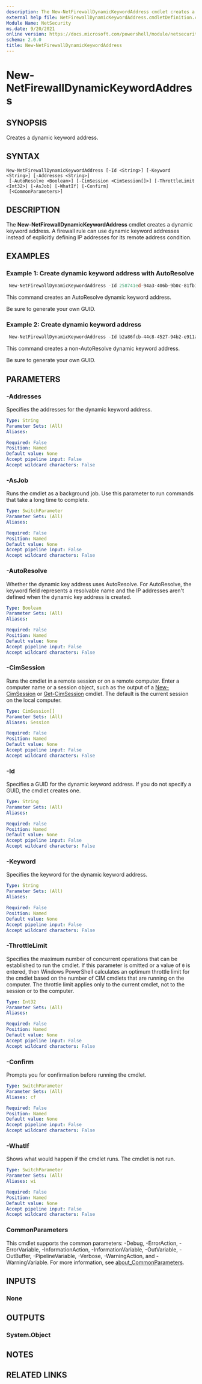 ```yaml
---
description: The New-NetFirewallDynamicKeywordAddress cmdlet creates a dynamic keyword address.
external help file: NetFirewallDynamicKeywordAddress.cmdletDefinition.cdxml-help.xml
Module Name: NetSecurity
ms.date: 9/20/2021
online version: https://docs.microsoft.com/powershell/module/netsecurity/new-netfirewalldynamickeywordaddress?view=windowsserver2022-ps&wt.mc_id=ps-gethelp
schema: 2.0.0
title: New-NetFirewallDynamicKeywordAddress
---
```


# New-NetFirewallDynamicKeywordAddress

## SYNOPSIS
Creates a dynamic keyword address.

## SYNTAX

```
New-NetFirewallDynamicKeywordAddress [-Id <String>] [-Keyword <String>] [-Addresses <String>]
 [-AutoResolve <Boolean>] [-CimSession <CimSession[]>] [-ThrottleLimit <Int32>] [-AsJob] [-WhatIf] [-Confirm]
 [<CommonParameters>]
```

## DESCRIPTION
The **New-NetFirewallDynamicKeywordAddress** cmdlet creates a dynamic keyword address.
A firewall rule can use dynamic keyword addresses instead of explicitly defining IP addresses for its remote address condition.

## EXAMPLES

### Example 1: Create dynamic keyword address with AutoResolve
```powershell
 New-NetFirewallDynamicKeywordAddress -Id 258741ed-94a3-406b-9b0c-81fb145a4592 -Keyword ContosoSubnet -AutoResolve
```

This command creates an AutoResolve dynamic keyword address.

Be sure to generate your own GUID.

### Example 2: Create dynamic keyword address
```powershell
 New-NetFirewallDynamicKeywordAddress -Id b2a86fcb-44c8-4527-94b2-e911aba257d2 -Keyword ContosoServerSubnet -Addresses 10.0.0.21
```

This command creates a non-AutoResolve dynamic keyword address.

Be sure to generate your own GUID.

## PARAMETERS

### -Addresses
Specifies the addresses for the dynamic keyword address.

```yaml
Type: String
Parameter Sets: (All)
Aliases:

Required: False
Position: Named
Default value: None
Accept pipeline input: False
Accept wildcard characters: False
```

### -AsJob
Runs the cmdlet as a background job. Use this parameter to run commands that take a long time to complete.

```yaml
Type: SwitchParameter
Parameter Sets: (All)
Aliases:

Required: False
Position: Named
Default value: None
Accept pipeline input: False
Accept wildcard characters: False
```

### -AutoResolve
Whether the dynamic key address uses AutoResolve.
For AutoResolve, the keyword field represents a resolvable name and the IP addresses aren't defined when the dynamic key address is created.

```yaml
Type: Boolean
Parameter Sets: (All)
Aliases:

Required: False
Position: Named
Default value: None
Accept pipeline input: False
Accept wildcard characters: False
```

### -CimSession
Runs the cmdlet in a remote session or on a remote computer.
Enter a computer name or a session object, such as the output of a [New-CimSession](https://go.microsoft.com/fwlink/p/?LinkId=227967) or [Get-CimSession](https://go.microsoft.com/fwlink/p/?LinkId=227966) cmdlet.
The default is the current session on the local computer.

```yaml
Type: CimSession[]
Parameter Sets: (All)
Aliases: Session

Required: False
Position: Named
Default value: None
Accept pipeline input: False
Accept wildcard characters: False
```

### -Id
Specifies a GUID for the dynamic keyword address.
If you do not specify a GUID, the cmdlet creates one.

```yaml
Type: String
Parameter Sets: (All)
Aliases:

Required: False
Position: Named
Default value: None
Accept pipeline input: False
Accept wildcard characters: False
```

### -Keyword
Specifies the keyword  for the dynamic keyword address.

```yaml
Type: String
Parameter Sets: (All)
Aliases:

Required: False
Position: Named
Default value: None
Accept pipeline input: False
Accept wildcard characters: False
```

### -ThrottleLimit
Specifies the maximum number of concurrent operations that can be established to run the cmdlet.
If this parameter is omitted or a value of `0` is entered, then Windows PowerShell calculates an optimum throttle limit for the cmdlet based on the number of CIM cmdlets that are running on the computer.
The throttle limit applies only to the current cmdlet, not to the session or to the computer.

```yaml
Type: Int32
Parameter Sets: (All)
Aliases:

Required: False
Position: Named
Default value: None
Accept pipeline input: False
Accept wildcard characters: False
```

### -Confirm
Prompts you for confirmation before running the cmdlet.

```yaml
Type: SwitchParameter
Parameter Sets: (All)
Aliases: cf

Required: False
Position: Named
Default value: None
Accept pipeline input: False
Accept wildcard characters: False
```

### -WhatIf
Shows what would happen if the cmdlet runs.
The cmdlet is not run.

```yaml
Type: SwitchParameter
Parameter Sets: (All)
Aliases: wi

Required: False
Position: Named
Default value: None
Accept pipeline input: False
Accept wildcard characters: False
```

### CommonParameters
This cmdlet supports the common parameters: -Debug, -ErrorAction, -ErrorVariable, -InformationAction, -InformationVariable, -OutVariable, -OutBuffer, -PipelineVariable, -Verbose, -WarningAction, and -WarningVariable. For more information, see [about_CommonParameters](http://go.microsoft.com/fwlink/?LinkID=113216).

## INPUTS

### None

## OUTPUTS

### System.Object
## NOTES

## RELATED LINKS

